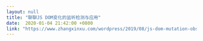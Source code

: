 ```yaml
---
layout: null
title: "聊聊JS DOM变化的监听检测与应用"
date:  2020-01-04 21:42:00 +0800
link: "https://www.zhangxinxu.com/wordpress/2019/08/js-dom-mutation-observer/"
---
```

